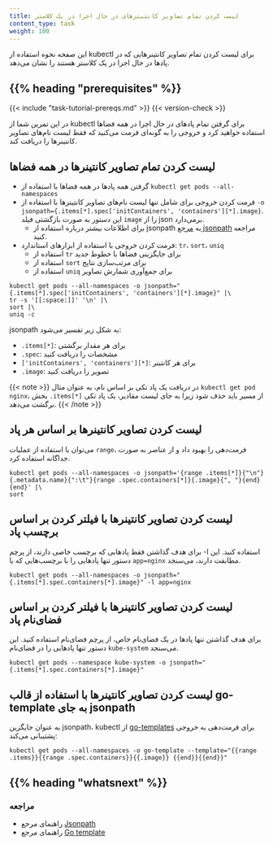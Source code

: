 ```yaml
---
title: لیست کردن تمام تصاویر کانتینرهای در حال اجرا در یک کلاستر
content_type: task
weight: 100
---
```


<!-- overview -->

این صفحه نحوه استفاده از kubectl برای لیست کردن تمام تصاویر کانتینرهایی که در پادها در حال اجرا در یک کلاستر هستند را نشان می‌دهد.

## {{% heading "prerequisites" %}}

{{< include "task-tutorial-prereqs.md" >}} {{< version-check >}}

<!-- steps -->

در این تمرین شما از kubectl برای گرفتن تمام پادهای در حال اجرا در همه فضاها استفاده خواهید کرد و خروجی را به گونه‌ای فرمت می‌کنید که فقط لیست نام‌های تصاویر کانتینرها را دریافت کند.

## لیست کردن تمام تصاویر کانتینرها در همه فضاها

- گرفتن همه پادها در همه فضاها با استفاده از `kubectl get pods --all-namespaces`
- فرمت کردن خروجی برای شامل تنها لیست نام‌های تصاویر کانتینرها با استفاده از `-o jsonpath={.items[*].spec['initContainers', 'containers'][*].image}`. این دستور به صورت بازگشتی فیلد `image` را از json برمی‌دارد.
  - برای اطلاعات بیشتر درباره استفاده از jsonpath به [مرجع jsonpath](/docs/reference/kubectl/jsonpath/) مراجعه کنید.
- فرمت کردن خروجی با استفاده از ابزارهای استاندارد: `tr`، `sort`، `uniq`
  - استفاده از `tr` برای جایگزینی فضاها با خطوط جدید
  - استفاده از `sort` برای مرتب‌سازی نتایج
  - استفاده از `uniq` برای جمع‌آوری شمارش تصاویر

```shell
kubectl get pods --all-namespaces -o jsonpath="{.items[*].spec['initContainers', 'containers'][*].image}" |\
tr -s '[[:space:]]' '\n' |\
sort |\
uniq -c
```

jsonpath به شکل زیر تفسیر می‌شود:

- `.items[*]`: برای هر مقدار برگشتی
- `.spec`: مشخصات را دریافت کنید
- `['initContainers', 'containers'][*]`: برای هر کانتینر
- `.image`: تصویر را دریافت کنید

{{< note >}}
در دریافت یک پاد تکی بر اساس نام، به عنوان مثال `kubectl get pod nginx`، بخش `.items[*]` از مسیر باید حذف شود زیرا به جای لیست مقادیر، یک پاد تکی برگشت می‌دهد.
{{< /note >}}

## لیست کردن تصاویر کانتینرها بر اساس هر پاد

می‌توان با استفاده از عملیات `range`، فرمت‌دهی را بهبود داد و از عناصر به صورت جداگانه استفاده کرد.

```shell
kubectl get pods --all-namespaces -o jsonpath='{range .items[*]}{"\n"}{.metadata.name}{":\t"}{range .spec.containers[*]}{.image}{", "}{end}{end}' |\
sort
```

## لیست کردن تصاویر کانتینرها با فیلتر کردن بر اساس برچسب پاد

برای هدف گذاشتن فقط پادهایی که برچسب خاصی دارند، از پرچم -l استفاده کنید. این دستور تنها پادهایی را با برچسب‌هایی که با `app=nginx` مطابقت دارند، می‌سنجد.

```shell
kubectl get pods --all-namespaces -o jsonpath="{.items[*].spec.containers[*].image}" -l app=nginx
```

## لیست کردن تصاویر کانتینرها با فیلتر کردن بر اساس فضای‌نام پاد

برای هدف گذاشتن تنها پادها در یک فضای‌نام خاص، از پرچم فضای‌نام استفاده کنید. این دستور تنها پادهایی را در فضای‌نام `kube-system` می‌سنجد.

```shell
kubectl get pods --namespace kube-system -o jsonpath="{.items[*].spec.containers[*].image}"
```

## لیست کردن تصاویر کانتینرها با استفاده از قالب go-template به جای jsonpath

به عنوان جایگزین jsonpath، kubectl از [go-templates](https://pkg.go.dev/text/template) برای فرمت‌دهی به خروجی پشتیبانی می‌کند:

```shell
kubectl get pods --all-namespaces -o go-template --template="{{range .items}}{{range .spec.containers}}{{.image}} {{end}}{{end}}"
```

## {{% heading "whatsnext" %}}

### مراجعه

* راهنمای مرجع [Jsonpath](/docs/reference/kubectl/jsonpath/)
* راهنمای مرجع [Go template](https://pkg.go.dev/text/template)
